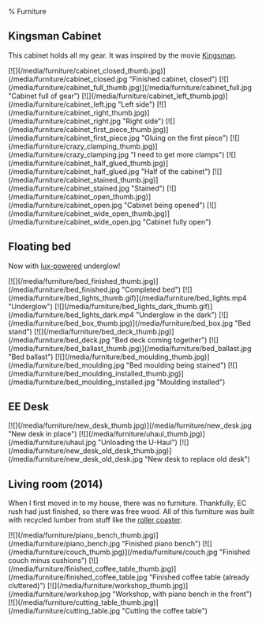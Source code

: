 % Furniture

## Kingsman Cabinet

This cabinet holds all my gear. It was inspired by the movie [Kingsman](http://www.moviechambers.com/wp-content/uploads/2015/02/Kingsman-The-Secret-Service.jpg).

<p class="images">
[![](/media/furniture/cabinet_closed_thumb.jpg)](/media/furniture/cabinet_closed.jpg "Finished cabinet, closed")
[![](/media/furniture/cabinet_full_thumb.jpg)](/media/furniture/cabinet_full.jpg "Cabinet full of gear")
[![](/media/furniture/cabinet_left_thumb.jpg)](/media/furniture/cabinet_left.jpg "Left side")
[![](/media/furniture/cabinet_right_thumb.jpg)](/media/furniture/cabinet_right.jpg "Right side")
[![](/media/furniture/cabinet_first_piece_thumb.jpg)](/media/furniture/cabinet_first_piece.jpg "Gluing on the first piece")
[![](/media/furniture/crazy_clamping_thumb.jpg)](/media/furniture/crazy_clamping.jpg "I need to get more clamps")
[![](/media/furniture/cabinet_half_glued_thumb.jpg)](/media/furniture/cabinet_half_glued.jpg "Half of the cabinet")
[![](/media/furniture/cabinet_stained_thumb.jpg)](/media/furniture/cabinet_stained.jpg "Stained")
[![](/media/furniture/cabinet_open_thumb.jpg)](/media/furniture/cabinet_open.jpg "Cabinet being opened")
[![](/media/furniture/cabinet_wide_open_thumb.jpg)](/media/furniture/cabinet_wide_open.jpg "Cabinet fully open")
</p>

## Floating bed

Now with [lux-powered](/lights) underglow!

<p class="images">
[![](/media/furniture/bed_finished_thumb.jpg)](/media/furniture/bed_finished.jpg "Completed bed")
[![](/media/furniture/bed_lights_thumb.gif)](/media/furniture/bed_lights.mp4 "Underglow")
[![](/media/furniture/bed_lights_dark_thumb.gif)](/media/furniture/bed_lights_dark.mp4 "Underglow in the dark")
[![](/media/furniture/bed_box_thumb.jpg)](/media/furniture/bed_box.jpg "Bed stand")
[![](/media/furniture/bed_deck_thumb.jpg)](/media/furniture/bed_deck.jpg "Bed deck coming together")
[![](/media/furniture/bed_ballast_thumb.jpg)](/media/furniture/bed_ballast.jpg "Bed ballast")
[![](/media/furniture/bed_moulding_thumb.jpg)](/media/furniture/bed_moulding.jpg "Bed moulding being stained")
[![](/media/furniture/bed_moulding_installed_thumb.jpg)](/media/furniture/bed_moulding_installed.jpg "Moulding installed")
</p>

## EE Desk

<p class="images">
[![](/media/furniture/new_desk_thumb.jpg)](/media/furniture/new_desk.jpg "New desk in place")
[![](/media/furniture/uhaul_thumb.jpg)](/media/furniture/uhaul.jpg "Unloading the U-Haul")
[![](/media/furniture/new_desk_old_desk_thumb.jpg)](/media/furniture/new_desk_old_desk.jpg "New desk to replace old desk")
</p>

## Living room (2014)

When I first moved in to my house, there was no furniture. Thankfully, EC rush had just finished, so there was free wood. All of this furniture was built with recycled lumber from stuff like the [roller coaster](https://www.youtube.com/watch?v=WvcMsrUJbiY).

<p class="images">
[![](/media/furniture/piano_bench_thumb.jpg)](/media/furniture/piano_bench.jpg "Finished piano bench")
[![](/media/furniture/couch_thumb.jpg)](/media/furniture/couch.jpg "Finished couch minus cushions")
[![](/media/furniture/finished_coffee_table_thumb.jpg)](/media/furniture/finished_coffee_table.jpg "Finished coffee table (already cluttered)")
[![](/media/furniture/workshop_thumb.jpg)](/media/furniture/workshop.jpg "Workshop, with piano bench in the front")
[![](/media/furniture/cutting_table_thumb.jpg)](/media/furniture/cutting_table.jpg "Cutting the coffee table")
</p>
